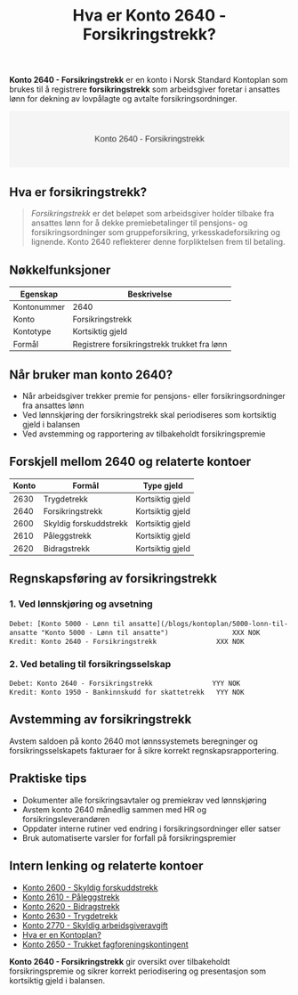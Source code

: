 ﻿---
title: "Hva er Konto 2640 - Forsikringstrekk?"
seoTitle: "2640-forsikringstrekk"
description: '**Konto 2640 - Forsikringstrekk** er en konto i Norsk Standard Kontoplan som brukes til å registrere **forsikringstrekk** som arbeidsgiver foretar i ansattes l...'
---

**Konto 2640 - Forsikringstrekk** er en konto i Norsk Standard Kontoplan som brukes til å registrere **forsikringstrekk** som arbeidsgiver foretar i ansattes lønn for dekning av lovpålagte og avtalte forsikringsordninger.

![Illustrasjon av konto 2640 Forsikringstrekk](2640-forsikringstrekk-image.svg)

## Hva er forsikringstrekk?

> *Forsikringstrekk* er det beløpet som arbeidsgiver holder tilbake fra ansattes lønn for å dekke premiebetalinger til pensjons- og forsikringsordninger som gruppeforsikring, yrkesskadeforsikring og lignende. Konto 2640 reflekterer denne forpliktelsen frem til betaling.

## Nøkkelfunksjoner

| Egenskap      | Beskrivelse                                         |
|---------------|-----------------------------------------------------|
| Kontonummer   | 2640                                                |
| Konto         | Forsikringstrekk                                    |
| Kontotype     | Kortsiktig gjeld                                    |
| Formål        | Registrere forsikringstrekk trukket fra lønn        |

## Når bruker man konto 2640?

* Når arbeidsgiver trekker premie for pensjons- eller forsikringsordninger fra ansattes lønn
* Ved lønnskjøring der forsikringstrekk skal periodiseres som kortsiktig gjeld i balansen
* Ved avstemming og rapportering av tilbakeholdt forsikringspremie

## Forskjell mellom 2640 og relaterte kontoer

| Konto  | Formål                                       | Type gjeld       |
|--------|----------------------------------------------|------------------|
| 2630   | Trygdetrekk                                  | Kortsiktig gjeld |
| 2640   | Forsikringstrekk                             | Kortsiktig gjeld |
| 2600   | Skyldig forskuddstrekk                       | Kortsiktig gjeld |
| 2610   | Påleggstrekk                                 | Kortsiktig gjeld |
| 2620   | Bidragstrekk                                 | Kortsiktig gjeld |

## Regnskapsføring av forsikringstrekk

### 1. Ved lønnskjøring og avsetning

```plaintext
Debet: [Konto 5000 - Lønn til ansatte](/blogs/kontoplan/5000-lonn-til-ansatte "Konto 5000 - Lønn til ansatte")                XXX NOK
Kredit: Konto 2640 - Forsikringstrekk               XXX NOK
```

### 2. Ved betaling til forsikringsselskap

```plaintext
Debet: Konto 2640 - Forsikringstrekk               YYY NOK
Kredit: Konto 1950 - Bankinnskudd for skattetrekk   YYY NOK
```

## Avstemming av forsikringstrekk

Avstem saldoen på konto 2640 mot lønnssystemets beregninger og forsikringsselskapets fakturaer for å sikre korrekt regnskapsrapportering.

## Praktiske tips

* Dokumenter alle forsikringsavtaler og premiekrav ved lønnskjøring
* Avstem konto 2640 månedlig sammen med HR og forsikringsleverandøren
* Oppdater interne rutiner ved endring i forsikringsordninger eller satser
* Bruk automatiserte varsler for forfall på forsikringspremier

## Intern lenking og relaterte kontoer

* [Konto 2600 - Skyldig forskuddstrekk](/blogs/kontoplan/2600-forskuddstrekk "Konto 2600 - Skyldig forskuddstrekk")
* [Konto 2610 - Påleggstrekk](/blogs/kontoplan/2610-paalleggstrekk "Konto 2610 - Påleggstrekk")
* [Konto 2620 - Bidragstrekk](/blogs/kontoplan/2620-bidragstrekk "Konto 2620 - Bidragstrekk")
* [Konto 2630 - Trygdetrekk](/blogs/kontoplan/2630-trygdetrekk "Konto 2630 - Trygdetrekk")
* [Konto 2770 - Skyldig arbeidsgiveravgift](/blogs/kontoplan/2770-skyldig-arbeidsgiveravgift "Konto 2770 - Skyldig arbeidsgiveravgift")
 * [Hva er en Kontoplan?](/blogs/regnskap/hva-er-kontoplan "Hva er en Kontoplan? Komplett Guide til Kontoplaner i Norsk Regnskap")
 * [Konto 2650 - Trukket fagforeningskontingent](/blogs/kontoplan/2650-trukket-fagforeningskontingent "Konto 2650 - Trukket fagforeningskontingent")

**Konto 2640 - Forsikringstrekk** gir oversikt over tilbakeholdt forsikringspremie og sikrer korrekt periodisering og presentasjon som kortsiktig gjeld i balansen.






